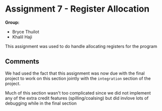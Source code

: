 # Assignment 7 - Register Allocation

**Group:**

- Bryce Thuilot
- Khalil Haji

This assignment was used to do handle allocating registers for the program

## Comments

We had used the fact that this assignment was now due with the final project to work on this section jointly with the `integration` section of the project.

Much of this section wasn't too complicated since we did not implement any of the extra credit features (spilling/coalsing) but did invlove lots of debugging while in the final section
